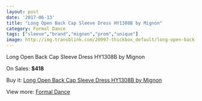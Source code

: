 ```yaml
---
layout: post
date: '2017-06-13'
title: "Long Open Back Cap Sleeve Dress HY1308B by Mignon"
category: Formal Dance
tags: ["sleeve","brand","mignon","prom","unique"]
image: http://img.transblink.com/20997-thickbox_default/long-open-back-cap-sleeve-dress-hy1308b-by-mignon.jpg
---
```

Long Open Back Cap Sleeve Dress HY1308B by Mignon

On Sales: **$418**
<a href="https://www.transblink.com/en/formal-dance/6654-long-open-back-cap-sleeve-dress-hy1308b-by-mignon.html"><amp-img layout="responsive" width="600" height="600" src="//img.transblink.com/20997-thickbox_default/long-open-back-cap-sleeve-dress-hy1308b-by-mignon.jpg" alt="Long Open Back Cap Sleeve Dress HY1308B by Mignon 0" /></a>
<a href="https://www.transblink.com/en/formal-dance/6654-long-open-back-cap-sleeve-dress-hy1308b-by-mignon.html"><amp-img layout="responsive" width="600" height="600" src="//img.transblink.com/20998-thickbox_default/long-open-back-cap-sleeve-dress-hy1308b-by-mignon.jpg" alt="Long Open Back Cap Sleeve Dress HY1308B by Mignon 1" /></a>

Buy it: [Long Open Back Cap Sleeve Dress HY1308B by Mignon](https://www.transblink.com/en/formal-dance/6654-long-open-back-cap-sleeve-dress-hy1308b-by-mignon.html "Long Open Back Cap Sleeve Dress HY1308B by Mignon")

View more: [Formal Dance](https://www.transblink.com/en/6-formal-dance "Formal Dance")